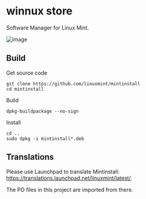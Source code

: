 # winnux store

Software Manager for Linux Mint.

![image](https://user-images.githubusercontent.com/19881231/122644976-86767180-d120-11eb-9cf4-eed2813f749b.png)

## Build
Get source code
```
git clone https://github.com/linuxmint/mintinstall
cd mintinstall
```
Build
```
dpkg-buildpackage --no-sign
```
Install
```
cd ..
sudo dpkg -i mintinstall*.deb
```

## Translations
Please use Launchpad to translate Mintinstall: https://translations.launchpad.net/linuxmint/latest/.

The PO files in this project are imported from there.
